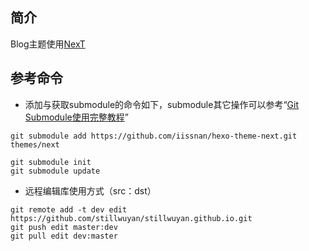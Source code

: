 ## 简介
Blog主题使用[NexT](https://github.com/iissnan/hexo-theme-next)

## 参考命令
+ 添加与获取submodule的命令如下，submodule其它操作可以参考“[Git Submodule使用完整教程](http://www.kafeitu.me/git/2012/03/27/git-submodule.html)”
 ```
 git submodule add https://github.com/iissnan/hexo-theme-next.git themes/next

 git submodule init
 git submodule update
 ```

+ 远程编辑库使用方式（src：dst）
 ```
 git remote add -t dev edit https://github.com/stillwuyan/stillwuyan.github.io.git
 git push edit master:dev
 git pull edit dev:master
 ```

